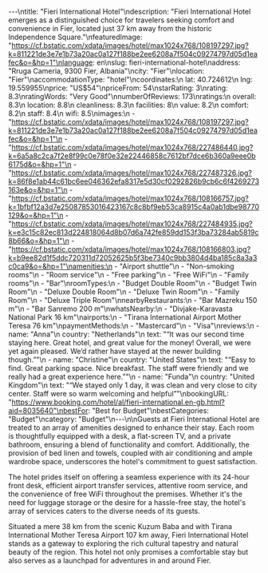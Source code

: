 ---\ntitle: "Fieri International Hotel"\ndescription: "Fieri International Hotel emerges as a distinguished choice for travelers seeking comfort and convenience in Fier, located just 37 km away from the historic Independence Square."\nfeaturedImage: "https://cf.bstatic.com/xdata/images/hotel/max1024x768/108197297.jpg?k=811221de3e7e1b73a20ac0a127f188be2ee6208a7f504c09274797d05d1eafec&o=&hp=1"\nlanguage: en\nslug: fieri-international-hotel\naddress: "Rruga Cameria, 9300 Fier, Albania"\ncity: "Fier"\nlocation: "Fier"\naccommodationType: "hotel"\ncoordinates:\n  lat: 40.724612\n  lng: 19.559955\nprice: "US$54"\npriceFrom: 54\nstarRating: 3\nrating: 8.3\nratingWords: "Very Good"\nnumberOfReviews: 173\nratings:\n  overall: 8.3\n  location: 8.8\n  cleanliness: 8.3\n  facilities: 8\n  value: 8.2\n  comfort: 8.2\n  staff: 8.4\n  wifi: 8.5\nimages:\n  - "https://cf.bstatic.com/xdata/images/hotel/max1024x768/108197297.jpg?k=811221de3e7e1b73a20ac0a127f188be2ee6208a7f504c09274797d05d1eafec&o=&hp=1"\n  - "https://cf.bstatic.com/xdata/images/hotel/max1024x768/227486440.jpg?k=6a5a8c2ca7f2e8f99c0e78f0e32e22446858c7612bf7dce6b360a9eee0b6175d&o=&hp=1"\n  - "https://cf.bstatic.com/xdata/images/hotel/max1024x768/227487326.jpg?k=86f8e1ab44c61bc6ee046362efa8317e5d30cf0292826b9cb6c6f4269273163e&o=&hp=1"\n  - "https://cf.bstatic.com/xdata/images/hotel/max1024x768/108166757.jpg?k=1bfbf12a3d7e25087853016423167c8c8bf9eb53ca8915c4a0ab1dbe98770129&o=&hp=1"\n  - "https://cf.bstatic.com/xdata/images/hotel/max1024x768/227484935.jpg?k=e3c15c82ec813d224818064d8b07d6a742fe859dd153f3ba73284ab5819c8b66&o=&hp=1"\n  - "https://cf.bstatic.com/xdata/images/hotel/max1024x768/108166803.jpg?k=b9ee82d1f5ddc720311d72052625b5f3be7340c9bb3804d4ba185c8a3a3c0ca9&o=&hp=1"\namenities:\n  - "Airport shuttle"\n  - "Non-smoking rooms"\n  - "Room service"\n  - "Free parking"\n  - "Free WiFi"\n  - "Family rooms"\n  - "Bar"\nroomTypes:\n  - "Budget Double Room"\n  - "Budget Twin Room"\n  - "Deluxe Double Room"\n  - "Deluxe Twin Room"\n  - "Family Room"\n  - "Deluxe Triple Room"\nnearbyRestaurants:\n  - "Bar Mazreku 150 m"\n  - "Bar Sanremo 200 m"\nwhatsNearby:\n  - "Divjake-Karavasta National Park 16 km"\nairports:\n  - "Tirana International Airport Mother Teresa 76 km"\npaymentMethods:\n  - "Mastercard"\n  - "Visa"\nreviews:\n  - name: "Anna"\n    country: "Netherlands"\n    text: "“It was our second time staying here. Great hotel, and great value for the money! Overall, we were yet again pleased. We’d rather have stayed at the newer building though.”"\n  - name: "Christine"\n    country: "United States"\n    text: "“Easy to find. Great parking space. Nice breakfast. The staff were friendly and we really had a great experience here.”"\n  - name: "Funda"\n    country: "United Kingdom"\n    text: "“We stayed only 1 day, it was clean and very close to city center. Staff were so warm welcoming and helpful”"\nbookingURL: "https://www.booking.com/hotel/al/fieri-international.en-gb.html?aid=8035640"\nbestFor: "Best for Budget"\nbestCategories: "Budget"\ncategory: "Budget"\n---\n\nGuests at Fieri International Hotel are treated to an array of amenities designed to enhance their stay. Each room is thoughtfully equipped with a desk, a flat-screen TV, and a private bathroom, ensuring a blend of functionality and comfort. Additionally, the provision of bed linen and towels, coupled with air conditioning and ample wardrobe space, underscores the hotel's commitment to guest satisfaction.

The hotel prides itself on offering a seamless experience with its 24-hour front desk, efficient airport transfer services, attentive room service, and the convenience of free WiFi throughout the premises. Whether it's the need for luggage storage or the desire for a hassle-free stay, the hotel's array of services caters to the diverse needs of its guests.

Situated a mere 38 km from the scenic Kuzum Baba and with Tirana International Mother Teresa Airport 107 km away, Fieri International Hotel stands as a gateway to exploring the rich cultural tapestry and natural beauty of the region. This hotel not only promises a comfortable stay but also serves as a launchpad for adventures in and around Fier.